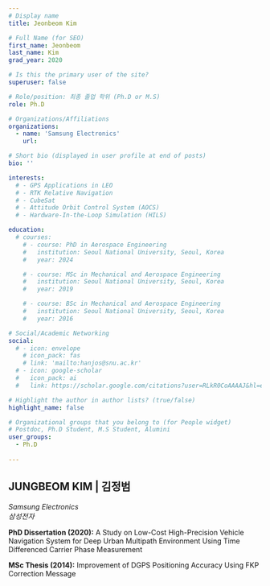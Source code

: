 ```yaml
---
# Display name
title: Jeonbeom Kim

# Full Name (for SEO)
first_name: Jeonbeom
last_name: Kim
grad_year: 2020

# Is this the primary user of the site?
superuser: false

# Role/position: 최종 졸업 학위 (Ph.D or M.S)
role: Ph.D

# Organizations/Affiliations
organizations:
  - name: 'Samsung Electronics'
    url: 

# Short bio (displayed in user profile at end of posts)
bio: ''

interests:
  # - GPS Applications in LEO
  # - RTK Relative Navigation
  # - CubeSat
  # - Attitude Orbit Control System (AOCS)
  # - Hardware-In-the-Loop Simulation (HILS)

education:
  # courses:
    # - course: PhD in Aerospace Engineering
    #   institution: Seoul National University, Seoul, Korea
    #   year: 2024

    # - course: MSc in Mechanical and Aerospace Engineering
    #   institution: Seoul National University, Seoul, Korea
    #   year: 2019

    # - course: BSc in Mechanical and Aerospace Engineering
    #   institution: Seoul National University, Seoul, Korea
    #   year: 2016

# Social/Academic Networking
social:
  # - icon: envelope
    # icon_pack: fas
    # link: 'mailto:hanjos@snu.ac.kr'
  # - icon: google-scholar
  #   icon_pack: ai
  #   link: https://scholar.google.com/citations?user=RLkR0CoAAAAJ&hl=en

# Highlight the author in author lists? (true/false)
highlight_name: false

# Organizational groups that you belong to (for People widget)
# Postdoc, Ph.D Student, M.S Student, Alumini
user_groups: 
  - Ph.D
  
---
```


<!----- 이름" **별표2개 사이에 적을것** ----->

## **JUNGBEOM KIM | 김정범** 

<!----- 현재 직위/직장: *별표 사이에 적을것*----->

*Samsung Electronics*</br>
*삼성전자*</br>

<!----- 학위논문 및 졸업연도(박사): 없으면 삭제----->

**PhD Dissertation (2020):** A Study on Low-Cost High-Precision Vehicle Navigation System for Deep Urban Multipath Environment Using Time Differenced Carrier Phase Measurement

<!----- 학위논문 및 졸업연도(석사): 없으면 삭제----->

**MSc Thesis (2014):** Improvement of DGPS Positioning Accuracy Using FKP Correction Message

<!-----  Biography: 없으면 아래 공란----> </br> 



<!------------------------------------>
</br> 
